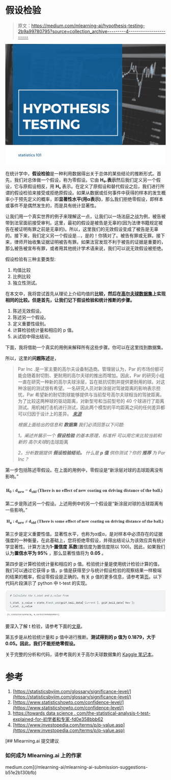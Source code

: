# 假设检验

> 原文：<https://medium.com/mlearning-ai/hypothesis-testing-2b9a99780795?source=collection_archive---------4----------------------->

![](img/a4a38f2c805b29a494683d2c47d3ea15.png)

在统计学中，**假设检验**是一种利用数据得出关于总体的某些结论的推断形式。首先，我们对总体做一个假设，称为零假设。它由 **H₀.表示**然后我们定义另一个假设，它与原假设相反，用 **Hₐ** 表示。在定义了原假设和替代假设之后，我们进行所谓的假设检验来接受或拒绝原假设。如果从数据或任何事件中获得的样本的发生概率小于预先定义的概率，即**显著性水平(用α表示)**，那么我们拒绝零假设，即样本或事件不是偶然发生的，而是具有统计显著性。

让我们用一个真实世界的例子来理解这一点，让我们以一场法庭之战为例，被告被带到法官面前接受审判。这里，最初的假设是被告是无辜的(因为法律书籍规定被告在被证明有罪之前是无辜的)。所以，这里我们的无效假设变成了被告是无辜的。接下来，我们定义另一个假设是…，是的！你猜对了。被告有罪或无罪。接下来，律师开始收集证据证明被告有罪。如果法官发现不利于被告的证据是重要的，那么被告被宣布有罪，或者用其他统计学术语来说，我们可以说无效假设被拒绝。

假设检验有三种主要类型:

1.  均值比较
2.  比例比较
3.  独立性测试。

在本文中，我将尝试首先从理论上介绍均值的**比较，然后在[高尔夫球数据集](https://www.kaggle.com/ipravin/golf-ball-testing-data-set-from-par-inc)上实现相同的比较。但是首先，让我们记下假设检验和统计推断的步骤。**

1.  陈述无效假设。
2.  陈述另一个假设。
3.  定义重要性级别。
4.  计算检验统计量和相应的 p 值。
5.  从试验中得出结论。

下面，我将借助一个真实的用例来解释所有这些步骤。你可以在这里找到数据集。

所以，这里的**问题陈述**是，

> Par Inc .是一家主要的高尔夫设备制造商。管理层认为，Par 的市场份额可能会随着耐切割、更耐用的高尔夫球的推出而增加。因此，Par 的研究小组一直在研究一种新的高尔夫球涂层，旨在抵抗切割并提供更耐用的球。对这种涂层的测试很有希望。一名研究人员对新涂层对驾驶距离的影响表示担忧。Par 希望新的耐切割球能够提供与当前型号高尔夫球相当的驾驶距离。为了比较这两种球的驱动距离，对新型号和当前型号的 40 个球进行了距离测试。用机械打击机进行测试，因此两个模型的平均距离之间的任何差异都可以归因于设计上的差异。 [*来源*](https://www.kaggle.com/ipravin/golf-ball-testing-data-set-from-par-inc)
> 
> *根据上面给出的信息和* ***数据集*** *我们必须回答以下问题:*
> 
> *1。阐述并展示一个* ***假设检验*** *的基本原理，标准杆
> 可以用它来比较当前和新的
> 高尔夫球*的击球距离
> 
> *2。分析数据提供* ***假设检验结论。*** *什么是* ***p 值*** *供你测试？你的* ***推荐*** *为 Par
> Inc？*

第一步包括陈述零假设。在上面的用例中，零假设是“新涂层对球的击球距离没有影响。”

![](img/6a17d80bf0a001f84dfe3a9d97ae5eef.png)

第二步是陈述另一个假设。上述用例中的另一个假设是“新涂层对球的击球距离有一些影响。”

![](img/7647d125f807c72568b3e092c8d204b2.png)

第三步是定义重要性值。显著性水平，也称为α或α，是对样本中必须存在的证据强度的一种衡量，在此基础上，您将拒绝零假设，并得出结论认为该效应具有统计学显著性。计算方法为**1-置信度** **系数**(置信度为置信度除以 100)。因此，如果我们认为**置信水平为 95%** ，那么显著性值将为 **0.05** 。

第四步是计算检验统计量和相应的 p 值。检验统计量是使用统计检验计算的值，我们可以通过它获得 p 值，p 值是获得至少与统计假设检验的观察结果一样极端的结果的概率，假设零假设是正确的。有关 p 值的更多信息，请参考第[页](https://www.investopedia.com/terms/p/p-value.asp)。以下代码片段演示了 python 中 t-test 的实现。

![](img/2878a8becfbe540fd99f850c0becc3b9.png)

要深入了解 t 检验，请参考下面的[文章](https://towardsdatascience.com/the-statistical-analysis-t-test-explained-for-beginners-and-experts-fd0e358bbb62)。

第五步是从检验统计量和 p 值中进行推断。**测试得到的 p 值为 0.1879，大于 0.05。因此，我们不能拒绝零假设。**

关于完整的分析和代码，请参考我的关于高尔夫球数据集的 [Kaggle 笔记本](https://www.kaggle.com/chitwanmanchanda/statistics-is-all-you-need-4)。

# 参考

1.  [https://statisticsbyjim.com/glossary/significance-level/](https://statisticsbyjim.com/glossary/significance-level/)
2.  [https://www.statisticshowto.com/confidence-level/](https://www.statisticshowto.com/confidence-level/)
3.  [https://towards data science . com/the-statistical-analysis-t-test-explained-for-初学者和专家-fd0e358bbb62](https://towardsdatascience.com/the-statistical-analysis-t-test-explained-for-beginners-and-experts-fd0e358bbb62)
4.  [https://www.investopedia.com/terms/p/p-value.asp](https://www.investopedia.com/terms/p/p-value.asp)

[](/mlearning-ai/mlearning-ai-submission-suggestions-b51e2b130bfb) [## Mlearning.ai 提交建议

### 如何成为 Mlearning.ai 上的作家

medium.com](/mlearning-ai/mlearning-ai-submission-suggestions-b51e2b130bfb)